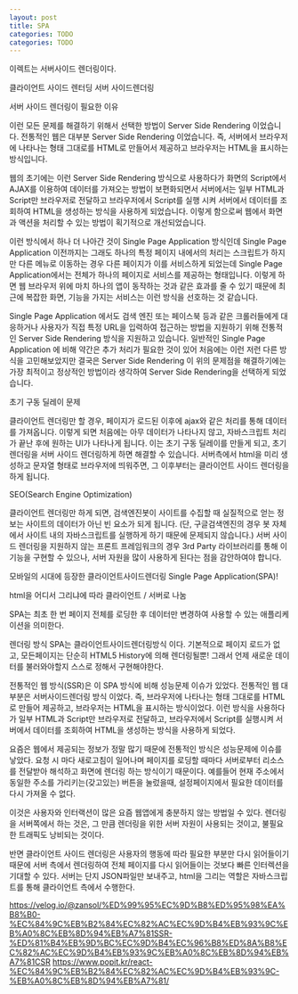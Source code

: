 ```yaml
---
layout: post
title: SPA
categories: TODO
categories: TODO
---
```



이렉트는 서버사이드 렌더링이다.

클라이언트 사이드 렌터딩
서버 사이드렌더링

서버 사이드 렌더링이 필요한 이유

이런 모든 문제를 해결하기 위해서 선택한 방법이 Server Side Rendering 이었습니다. 전통적인 웹은 대부분 Server Side Rendering 이었습니다. 즉, 서버에서 브라우저에 나타나는 형태 그대로를 HTML로 만들어서 제공하고 브라우저는 HTML을 표시하는 방식입니다.


웹의 초기에는 이런 Server Side Rendering 방식으로 사용하다가 화면의 Script에서 AJAX를 이용하여 데이터를 가져오는 방법이 보편화되면서 서버에서는 일부 HTML과 Script만 브라우저로 전달하고 브라우저에서 Script를 실행 시켜 서버에서 데이터를 조회하여 HTML을 생성하는 방식을 사용하게 되었습니다. 이렇게 함으로써 웹에서 화면과 액션을 처리할 수 있는 방법이 획기적으로 개선되었습니다.

이런 방식에서 하나 더 나아간 것이 Single Page Application 방식인데 Single Page Application 이전까지는 그래도 하나의 특정 페이지 내에서의 처리는 스크립트가 하지만 다른 메뉴로 이동하는 경우 다른 페이지가 이를 서비스하게 되었는데 Single Page Application에서는 전체가 하나의 페이지로 서비스를 제공하는 형태입니다. 이렇게 하면 웹 브라우저 위에 마치 하나의 앱이 동작하는 것과 같은 효과를 줄 수 있기 때문에 최근에 복잡한 화면, 기능을 가지는 서비스는 이런 방식을 선호하는 것 같습니다.

Single Page Application 에서도 검색 엔진 또는 페이스북 등과 같은 크롤러들에게 대응하거나 사용자가 직접 특정 URL을 입력하여 접근하는 방법을 지원하기 위해 전통적인 Server Side Rendering 방식을 지원하고 있습니다. 일반적인  Single Page Application 에 비해 약간은 추가 처리가 필요한 것이 있어 처음에는 이런 저런 다른 방식을 고민해보았지만 결국은 Server Side Rendering 이 위의 문제점을 해결하기에는 가장 최적이고 정상적인 방법이라 생각하여 Server Side Rendering을 선택하게 되었습니다.

초기 구동 딜레이 문제

클라이언트 렌더링만 할 경우, 페이지가 로드된 이후에 ajax와 같은 처리를 통해 데이터를 가져옵니다. 이렇게 되면 처음에는 아무 데이터가 나타나지 않고, 자바스크립트 처리가 끝난 후에 원하는 UI가 나타나게 됩니다. 이는 초기 구동 딜레이를 만들게 되고, 초기 렌더링을 서버 사이드 렌더링하게 하면 해결할 수 있습니다. 서버측에서 html을 미리 생성하고 문자열 형태로 브라우저에 띄워주면, 그 이후부터는 클라이언트 사이드 렌더링을 하게 됩니다.

SEO(Search Engine Optimization)

클라이언트 렌더링만 하게 되면, 검색엔진봇이 사이트를 수집할 때 실질적으로 얻는 정보는 사이트의 데이터가 아닌 빈 요소가 되게 됩니다. (단, 구글검색엔진의 경우 봇 자체에서 사이트 내의 자바스크립트를 실행하게 하기 때문에 문제되지 않습니다.) 서버 사이드 렌더링을 지원하지 않는 프론트 프레임워크의 경우 3rd Party 라이브러리를 통해 이 기능을 구현할 수 있으나, 서버 자원을 많이 사용하게 된다는 점을 감안하여야 합니다.


모바일의 시대에 등장한 클라이언트사이드렌더링 Single Page Application(SPA)!

html을 어디서 그리냐에 따라 클라이언트 / 서버로 나눔

SPA는 최초 한 번 페이지 전체를 로딩한 후 데이터만 변경하여 사용할 수 있는 애플리케이션을 의미한다.


렌더링 방식
SPA는 클라이언트사이드렌더링방식 이다.
기본적으로 페이지 로드가 없고, 모든페이지는 단순히 HTML5 History에 의해 렌더링될뿐! 그래서 언제 새로운 데이터를 불러와야할지 스스로 정해서 구현해야한다.




전통적인 웹 방식(SSR)은 이 SPA 방식에 비해 성능문제 이슈가 있었다.
전통적인 웹 대부분은 서버사이드렌더링 방식 이었다. 즉, 브라우저에 나타나는 형태 그대로를 HTML로 만들어 제공하고, 브라우저는 HTML을 표시하는 방식이었다. 이런 방식을 사용하다가 일부 HTML과 Script만 브라우저로 전달하고, 브라우저에서 Script를 실행시켜 서버에서 데이터를 조회하여 HTML을 생성하는 방식을 사용하게 되었다.

요즘은 웹에서 제공되는 정보가 정말 많기 때문에 전통적인 방식은 성능문제에 이슈를 낳았다. 요청 시 마다 새로고침이 일어나며 페이지를 로딩할 때마다 서버로부터 리소스를 전달받아 해석하고 화면에 렌더링 하는 방식이기 때문이다. 예를들어 현재 주소에서 동일한 주소를 가리키는(갖고있는) 버튼을 눌렀을때, 설정페이지에서 필요한 데이터를 다시 가져올 수 없다.

이것은 사용자와 인터랙션이 많은 요즘 웹앱에게 충분하지 않는 방법일 수 있다. 렌더링을 서버쪽에서 하는 것은, 그 만큼 렌더링을 위한 서버 자원이 사용되는 것이고, 불필요한 트래픽도 낭비되는 것이다.

반면 클라이언트 사이드 렌더링은 사용자의 행동에 따라 필요한 부분만 다시 읽어들이기 때문에 서버 측에서 렌더링하여 전체 페이지를 다시 읽어들이는 것보다 빠른 인터렉션을 기대할 수 있다. 서버는 단지 JSON파일만 보내주고, html을 그리는 역할은 자바스크립트를 통해 클라이언트 측에서 수행한다.


https://velog.io/@zansol/%ED%99%95%EC%9D%B8%ED%95%98%EA%B8%B0-%EC%84%9C%EB%B2%84%EC%82%AC%EC%9D%B4%EB%93%9C%EB%A0%8C%EB%8D%94%EB%A7%81SSR-%ED%81%B4%EB%9D%BC%EC%9D%B4%EC%96%B8%ED%8A%B8%EC%82%AC%EC%9D%B4%EB%93%9C%EB%A0%8C%EB%8D%94%EB%A7%81CSR
https://www.popit.kr/react-%EC%84%9C%EB%B2%84%EC%82%AC%EC%9D%B4%EB%93%9C-%EB%A0%8C%EB%8D%94%EB%A7%81/